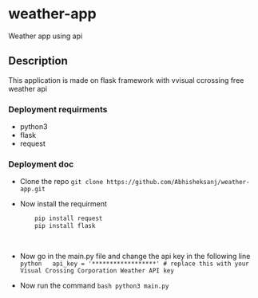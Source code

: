 # weather-app
Weather app using api 

## Description 

This application is made on flask framework with vvisual ccrossing free weather api 

### Deployment requirments 
- python3
- flask
- request 

### Deployment doc 

- Clone the repo 
    ``` git clone https://github.com/Abhisheksanj/weather-app.git ```
- Now install the requirment 
    ```python 
        pip install request 
        pip install flask 
      
       
- Now go in the main.py file and change the api key in the following line 
    ```python   api_key = '******************' # replace this with your Visual Crossing Corporation Weather API key```
    
- Now run the command ```bash python3 main.py```
